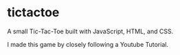 # tictactoe
A small Tic-Tac-Toe built with JavaScript, HTML, and CSS. 

I made this game by closely following a Youtube Tutorial.
